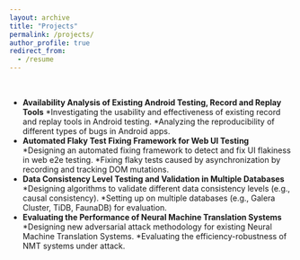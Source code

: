 ```yaml
---
layout: archive
title: "Projects"
permalink: /projects/
author_profile: true
redirect_from:
  - /resume
---
```


<br>
  
* __Availability Analysis of Existing Android Testing, Record and Replay Tools__
  *Investigating the usability and effectiveness of existing record and replay tools in Android testing.
  *Analyzing the reproducibility of different types of bugs in Android apps.
* __Automated Flaky Test Fixing Framework for Web UI Testing__
  *Designing an automated fixing framework to detect and fix UI flakiness in web e2e testing.
  *Fixing flaky tests caused by asynchronization by recording and tracking DOM mutations.
* __Data Consistency Level Testing and Validation in Multiple Databases__     			      
  *Designing algorithms to validate different data consistency levels (e.g., causal consistency).
  *Setting up on multiple databases (e.g., Galera Cluster, TiDB, FaunaDB) for evaluation.
* __Evaluating the Performance of Neural Machine Translation Systems__         			      
  *Designing new adversarial attack methodology for existing Neural Machine Translation Systems.
  *Evaluating the efficiency-robustness of NMT systems under attack.
